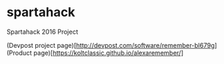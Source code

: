# spartahack
Spartahack 2016 Project

(Devpost project page)[http://devpost.com/software/remember-bl679g]
(Product page)[https://koltclassic.github.io/alexaremember/]
